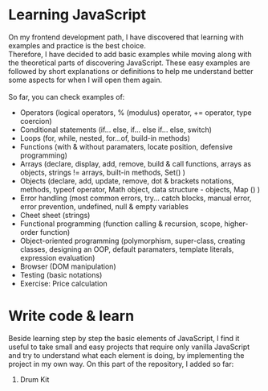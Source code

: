# Learning JavaScript

On my frontend development path, I have discovered that learning with examples and practice is the best choice. <br>
Therefore, I have decided to add basic examples while moving along with the theoretical parts of discovering JavaScript. These easy examples are followed by short explanations or definitions to help me understand better some aspects for when I will open them again. <br><br>
So far, you can check examples of:
<ul>
  <li>Operators (logical operators, % (modulus) operator, += operator, type coercion)</li>
  <li>Conditional statements (if... else, if... else if... else, switch)</li>
  <li>Loops (for, while, nested, for...of, build-in methods)</li>
  <li>Functions (with & without paramaters, locate position, defensive programming)</li>
  <li>Arrays (declare, display, add, remove, build & call functions, arrays as objects, strings != arrays, built-in methods, Set() )</li>
  <li>Objects (declare, add, update, remove, dot & brackets notations, methods, typeof operator, Math object, data structure - objects, Map () )</li>
  <li>Error handling (most common errors, try... catch blocks, manual error, error prevention, undefined, null & empty variables</li>
  <li>Cheet sheet (strings)</li>
  <li>Functional programming (function calling & recursion, scope, higher-order function)</li>
  <li>Object-oriented programming (polymorphism, super-class, creating classes, designing an OOP, default paramaters, template literals, expression evaluation)</li>
  <li>Browser (DOM manipulation)</li>
  <li>Testing (basic notations)</li>
  <li>Exercise: Price calculation</li>
</ul>
  
  
  
  # Write code & learn
  
  Beside learning step by step the basic elements of JavaScript, I find it useful to take small and easy projects that require only vanilla JavaScript and try to understand what each element is doing, by implementing the project in my own way.
  On this part of the repository, I added so far:
  <ol>
    <li>Drum Kit</li>
  </ol>
